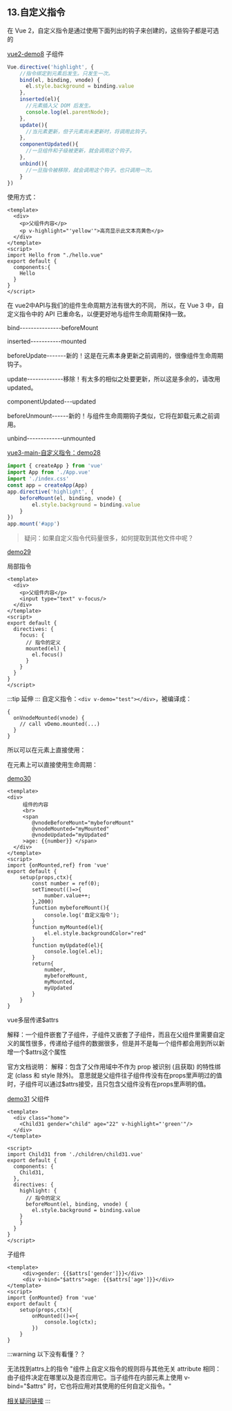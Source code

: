 ## 13.自定义指令

在 Vue 2，自定义指令是通过使用下面列出的钩子来创建的，这些钩子都是可选的

[vue2-demo8](###)
子组件
```js
Vue.directive('highlight', {
    //指令绑定到元素后发生。只发生一次。
    bind(el, binding, vnode) {
      el.style.background = binding.value
    },
    inserted(el){
      //元素插入父 DOM 后发生。
      console.log(el.parentNode);
    },
    update(){
      //当元素更新，但子元素尚未更新时，将调用此钩子。
    },
    componentUpdated(){
      //一旦组件和子级被更新，就会调用这个钩子。
    },
    unbind(){
      //一旦指令被移除，就会调用这个钩子。也只调用一次。
    }
})
```

使用方式：
```vue
<template>
  <div>
    <p>父组件内容</p>
    <p v-highlight="'yellow'">高亮显示此文本亮黄色</p>
  </div>
</template>
<script>
import Hello from "./hello.vue"
export default {
  components:{
    Hello
  }
}
</script>
```

在 vue2中API与我们的组件生命周期方法有很大的不同，
所以，在 Vue 3 中，自定义指令中的 API 已重命名，以便更好地与组件生命周期保持一致。

bind---------------beforeMount

inserted-----------mounted

beforeUpdate-------新的！这是在元素本身更新之前调用的，很像组件生命周期钩子。

update-------------移除！有太多的相似之处要更新，所以这是多余的，请改用 updated。

componentUpdated---updated

beforeUnmount------新的！与组件生命周期钩子类似，它将在卸载元素之前调用。

unbind-------------unmounted


[vue3-main-自定义指令：demo28](###)

```js
import { createApp } from 'vue'
import App from './App.vue'
import './index.css'
const app = createApp(App)
app.directive('highlight', {
    beforeMount(el, binding, vnode) {
        el.style.background = binding.value
    }
})
app.mount('#app')
```

> 疑问：如果自定义指令代码量很多，如何提取到其他文件中呢？

[demo29](###)

局部指令
```vue
<template>
  <div>
    <p>父组件内容</p>
    <input type="text" v-focus/>
  </div>
</template>
<script>
export default {
  directives: {
    focus: {
      // 指令的定义
      mounted(el) {
        el.focus()
      }
    }
  }
}
</script>
```

:::tip
延伸
:::
自定义指令：`<div v-demo="test"></div>`，被编译成：
```vue
{
  onVnodeMounted(vnode) {
    // call vDemo.mounted(...)
  }
}
```
所以可以在元素上直接使用：

在元素上可以直接使用生命周期：

[demo30](###)
```vue
<template>
<div>
     组件的内容
     <br>
     <span 
        @vnodeBeforeMount="mybeforeMount"
        @vnodeMounted="myMounted" 
        @vnodeUpdated="myUpdated"
     >age: {{number}} </span>
  </div>
</template>
<script>
import {onMounted,ref} from 'vue'
export default {
    setup(props,ctx){
        const number = ref(0);
        setTimeout(()=>{
            number.value++;
        },2000)
        function mybeforeMount(){
            console.log('自定义指令');
        }
        function myMounted(el){
            el.el.style.backgroundColor="red"
        }
        function myUpdated(el){
            console.log(el.el);
        }
        return{
            number,
            mybeforeMount,
            myMounted,
            myUpdated
        }
    }
}
```

vue多层传递$attrs

解释：一个组件嵌套了子组件，子组件又嵌套了子组件，而且在父组件里需要自定义的属性很多，传递给子组件的数据很多，但是并不是每一个组件都会用到所以新增一个$attrs这个属性

官方文档说明：
解释：包含了父作用域中不作为 prop 被识别 (且获取) 的特性绑定 (class 和 style 除外)。 意思就是父组件往子组件传没有在props里声明过的值时，子组件可以通过$attrs接受，且只包含父组件没有在props里声明的值。

[demo31](###)
父组件

```vue
<template>
  <div class="home">
    <Child31 gender="child" age="22" v-highlight="'green'"/>
  </div>
</template>

<script>
import Child31 from './children/child31.vue'
export default {
  components: {
    Child31,
  },
  directives: {
    highlight: {
      // 指令的定义
      beforeMount(el, binding, vnode) {
        el.style.background = binding.value
    }
    }
  }
}
</script>
```
子组件
```vue
<template>
     <div>gender: {{$attrs['gender']}}</div>
     <div v-bind="$attrs">age: {{$attrs['age']}}</div>
</template>
<script>
import {onMounted} from 'vue'
export default {
    setup(props,ctx){
        onMounted(()=>{
            console.log(ctx);
        })
    }
}
```

:::warning
以下没有看懂？？ 

无法找到attrs上的指令
"组件上自定义指令的规则将与其他无关 attribute 相同：由子组件决定在哪里以及是否应用它。当子组件在内部元素上使用 v-bind="$attrs" 时，它也将应用对其使用的任何自定义指令。"

[相关疑问链接](https://v3.cn.vuejs.org/guide/custom-directive.html#%E5%9C%A8%E7%BB%84%E4%BB%B6%E4%B8%AD%E4%BD%BF%E7%94%A8)
:::
